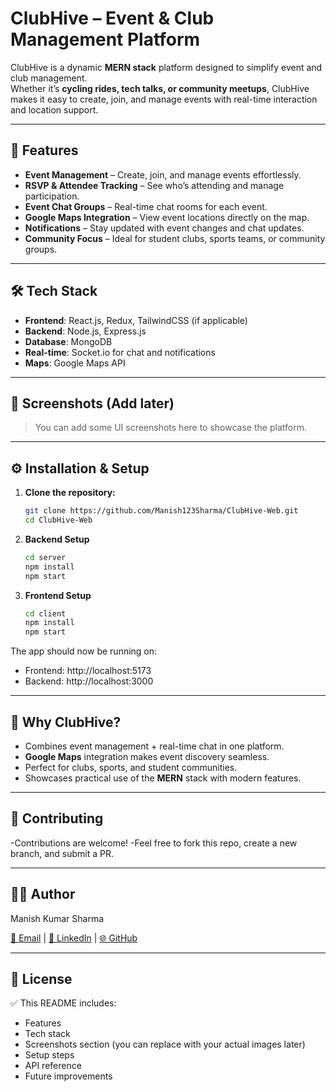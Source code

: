# ClubHive – Event & Club Management Platform

ClubHive is a dynamic **MERN stack** platform designed to simplify event and club management.  
Whether it’s **cycling rides, tech talks, or community meetups**, ClubHive makes it easy to create, join, and manage events with real-time interaction and location support.

---

## 🚀 Features

- **Event Management** – Create, join, and manage events effortlessly.  
- **RSVP & Attendee Tracking** – See who’s attending and manage participation.  
- **Event Chat Groups** – Real-time chat rooms for each event.  
- **Google Maps Integration** – View event locations directly on the map.  
- **Notifications** – Stay updated with event changes and chat updates.  
- **Community Focus** – Ideal for student clubs, sports teams, or community groups.

---

## 🛠️ Tech Stack

- **Frontend**: React.js, Redux, TailwindCSS (if applicable)  
- **Backend**: Node.js, Express.js  
- **Database**: MongoDB  
- **Real-time**: Socket.io for chat and notifications  
- **Maps**: Google Maps API  

---

## 📸 Screenshots (Add later)
> You can add some UI screenshots here to showcase the platform.

---

## ⚙️ Installation & Setup

1. **Clone the repository:**

    ```bash
    git clone https://github.com/Manish123Sharma/ClubHive-Web.git
    cd ClubHive-Web


2. **Backend Setup**
    ```bash
    cd server
    npm install
    npm start


3. **Frontend Setup**
    ```bash
    cd client
    npm install
    npm start


The app should now be running on:

- Frontend: http://localhost:5173
- Backend: http://localhost:3000

---

##  📌 Why ClubHive?

- Combines event management + real-time chat in one platform.
- **Google Maps** integration makes event discovery seamless.
- Perfect for clubs, sports, and student communities.
- Showcases practical use of the **MERN** stack with modern features.

---

## 🤝 Contributing

-Contributions are welcome!
-Feel free to fork this repo, create a new branch, and submit a PR.

---

## **👨‍💻** **Author**

Manish Kumar Sharma

[📧 Email](mailto:your-mksharma256001@gmail.com) | [💼 LinkedIn](https://www.linkedin.com/in/mks001/) | [🌐 GitHub](https://github.com/Manish123Sharma)

---

##  📜 License

✅ This README includes:
- Features  
- Tech stack  
- Screenshots section (you can replace with your actual images later)  
- Setup steps  
- API reference  
- Future improvements  
